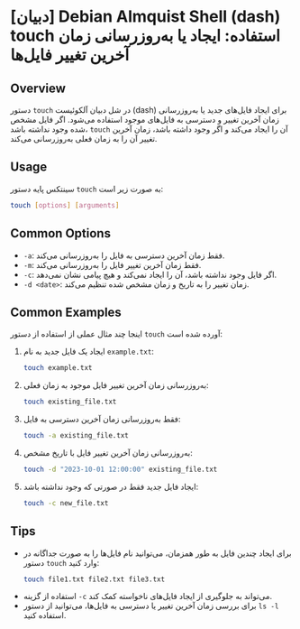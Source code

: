 # [دبیان] Debian Almquist Shell (dash) touch استفاده: ایجاد یا به‌روزرسانی زمان آخرین تغییر فایل‌ها

## Overview
دستور `touch` در شل دبیان آلکوئیست (dash) برای ایجاد فایل‌های جدید یا به‌روزرسانی زمان آخرین تغییر و دسترسی به فایل‌های موجود استفاده می‌شود. اگر فایل مشخص شده وجود نداشته باشد، `touch` آن را ایجاد می‌کند و اگر وجود داشته باشد، زمان آخرین تغییر آن را به زمان فعلی به‌روزرسانی می‌کند.

## Usage
سینتکس پایه دستور `touch` به صورت زیر است:

```bash
touch [options] [arguments]
```

## Common Options
- `-a`: فقط زمان آخرین دسترسی به فایل را به‌روزرسانی می‌کند.
- `-m`: فقط زمان آخرین تغییر فایل را به‌روزرسانی می‌کند.
- `-c`: اگر فایل وجود نداشته باشد، آن را ایجاد نمی‌کند و هیچ پیامی نشان نمی‌دهد.
- `-d <date>`: زمان تغییر را به تاریخ و زمان مشخص شده تنظیم می‌کند.

## Common Examples
اینجا چند مثال عملی از استفاده از دستور `touch` آورده شده است:

1. ایجاد یک فایل جدید به نام `example.txt`:
   ```bash
   touch example.txt
   ```

2. به‌روزرسانی زمان آخرین تغییر فایل موجود به زمان فعلی:
   ```bash
   touch existing_file.txt
   ```

3. فقط به‌روزرسانی زمان آخرین دسترسی به فایل:
   ```bash
   touch -a existing_file.txt
   ```

4. به‌روزرسانی زمان آخرین تغییر فایل با تاریخ مشخص:
   ```bash
   touch -d "2023-10-01 12:00:00" existing_file.txt
   ```

5. ایجاد فایل جدید فقط در صورتی که وجود نداشته باشد:
   ```bash
   touch -c new_file.txt
   ```

## Tips
- برای ایجاد چندین فایل به طور همزمان، می‌توانید نام فایل‌ها را به صورت جداگانه در دستور `touch` وارد کنید:
  ```bash
  touch file1.txt file2.txt file3.txt
  ```
- استفاده از گزینه `-c` می‌تواند به جلوگیری از ایجاد فایل‌های ناخواسته کمک کند.
- برای بررسی زمان آخرین تغییر یا دسترسی به فایل‌ها، می‌توانید از دستور `ls -l` استفاده کنید.